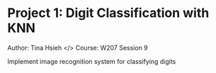 # Project 1: Digit Classification with KNN
Author: Tina Hsieh </>
Course: W207 Session 9

Implement image recognition system for classifying digits
